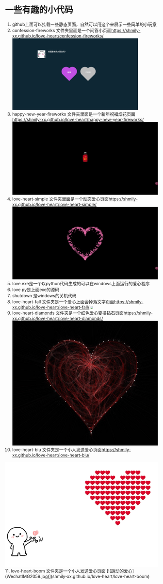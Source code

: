 

# 一些有趣的小代码

1. github上面可以挂载一些静态页面，自然可以用这个来展示一些简单的小玩意
2. confession-fireworks 文件夹里面是一个问答小页面<https://shmily-xx.github.io/love-heart/confession-fireworks/>
   <img src="./imgs/WX20250609-142228.png" style="zoom:50%;" />
3. happy-new-year-fireworks 文件夹里面是一个新年祝福烟花页面<https://shmily-xx.github.io/love-heart/happy-new-year-fireworks/>
   <img src="./imgs/WX20250121-090345.png" style="zoom:50%;" />
4. love-heart-simple 文件夹里面是一个动态爱心页面<https://shmily-xx.github.io/love-heart/love-heart-simple/>
   <img src="./imgs/WX20250121-090311.png" style="zoom:50%;" />
5. love.exe是一个以python代码生成的可以在windows上面运行的爱心程序
6. love.py是上面exe的源码
7. shutdown 是windows的关机代码
8. love-heart-fall 文件夹是一个爱心上面会掉落文字页面<https://shmily-xx.github.io/love-heart/love-heart-fall/>
   <img src="./imgs/WX20250609-142229.png" style="zoom:50%;" />
9. love-heart-diamonds 文件夹是一个红色爱心变换钻石页面<https://shmily-xx.github.io/love-heart/love-heart-diamonds/>
   <img src="./imgs/033.jpg" style="zoom:50%">
10. love-heart-biu 文件夹是一个小人发送爱心页面<https://shmily-xx.github.io/love-heart/love-heart-biu/>
   <img src="./imgs/love-heart-biu.jpg" style="zoom:50%">
11. love-heart-boom 文件夹是一个小人发送爱心页面
   [![跳动的爱心](WechatIMG2059.jpg)](shmily-xx.github.io/love-heart/love-heart-boom)

